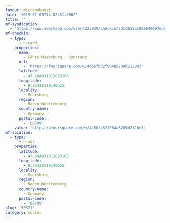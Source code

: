 ```yaml
---
layout: micropubpost
date: '2019-07-03T14:02:51.000Z'
title: ''
mf-syndication:
  - 'https://www.swarmapp.com/user/223939/checkin/5d1cb58b1889b40007edb401'
mf-checkin:
  - type:
      - h-card
    properties:
      name:
        - Fähre Meersburg - Konstanz
      url:
        - 'https://foursquare.com/v/4b56fb32f964a5209d2128e3'
      latitude:
        - 47.694931013823165
      longitude:
        - 9.26422119140625
      locality:
        - Meersburg
      region:
        - Baden-Württemberg
      country-name:
        - Germany
      postal-code:
        - '88709'
    value: 'https://foursquare.com/v/4b56fb32f964a5209d2128e3'
mf-location:
  - type:
      - h-adr
    properties:
      latitude:
        - 47.694931013823165
      longitude:
        - 9.26422119140625
      locality:
        - Meersburg
      region:
        - Baden-Württemberg
      country-name:
        - Germany
      postal-code:
        - '88709'
slug: '50571'
category: social
---
```

